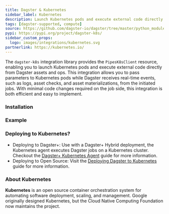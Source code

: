 ```yaml
---
title: Dagster & Kubernetes
sidebar_label: Kubernetes
description: Launch Kubernetes pods and execute external code directly from Dagster.
tags: [dagster-supported, compute]
source: https://github.com/dagster-io/dagster/tree/master/python_modules/libraries/dagster-k8s
pypi: https://pypi.org/project/dagster-k8s/
sidebar_custom_props:
  logo: images/integrations/kubernetes.svg
partnerlink: https://kubernetes.io/
---
```


The `dagster-k8s` integration library provides the `PipesK8sClient` resource, enabling you to launch Kubernetes pods and execute external code directly from Dagster assets and ops. This integration allows you to pass parameters to Kubernetes pods while Dagster receives real-time events, such as logs, asset checks, and asset materializations, from the initiated jobs. With minimal code changes required on the job side, this integration is both efficient and easy to implement.

### Installation

<PackageInstallInstructions packageName="dagster-k8s" />

### Example

<CodeExample path="docs_snippets/docs_snippets/integrations/kubernetes.py" language="python" />

### Deploying to Kubernetes?

- Deploying to Dagster+: Use with a Dagster+ Hybrid deployment, the Kubernetes agent executes Dagster jobs on a Kubernetes cluster. Checkout the [Dagster+ Kubernetes Agent](https://docs.dagster.io/dagster-plus/deployment/deployment-types/hybrid/kubernetes/) guide for more information.
- Deploying to Open Source: Visit the [Deploying Dagster to Kubernetes](https://docs.dagster.io/guides/deploy/deployment-options/kubernetes/) guide for more information.

### About Kubernetes

**Kubernetes** is an open source container orchestration system for automating software deployment, scaling, and management. Google originally designed Kubernetes, but the Cloud Native Computing Foundation now maintains the project.
